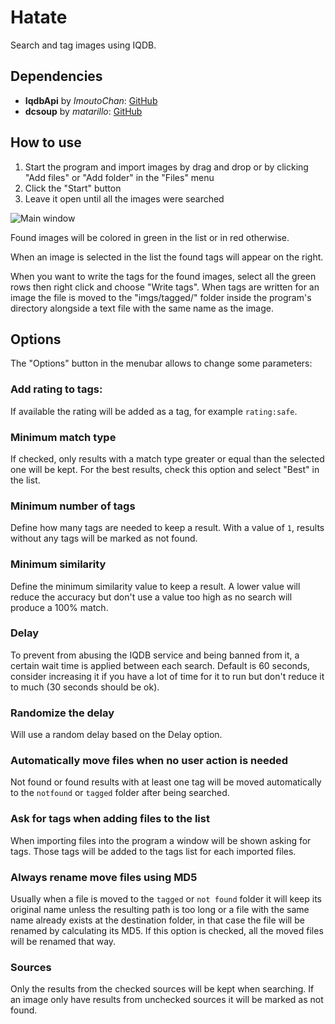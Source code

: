 # Hatate
Search and tag images using IQDB.

## Dependencies
* **IqdbApi** by _ImoutoChan_:
[GitHub](https://github.com/ImoutoChan/IqdbApi)
* **dcsoup** by _matarillo_:
[GitHub](https://github.com/matarillo/dcsoup)

## How to use

1. Start the program and import images by drag and drop or by clicking "Add files" or "Add folder" in the "Files" menu
2. Click the "Start" button
3. Leave it open until all the images were searched

![Main window](https://raw.githubusercontent.com/nostrenz/hatate-iqdb-tagger/master/screenshots/window.png)

Found images will be colored in green in the list or in red otherwise.

When an image is selected in the list the found tags will appear on the right.

When you want to write the tags for the found images, select all the green rows then right click and choose "Write tags".
When tags are written for an image the file is moved to the "imgs/tagged/" folder inside the program's directory alongside a text file with the same name as the image.

## Options

The "Options" button in the menubar allows to change some parameters:

### Add rating to tags:

If available the rating will be added as a tag, for example `rating:safe`.

### Minimum match type

If checked, only results with a match type greater or equal than the selected one will be kept.
For the best results, check this option and select "Best" in the list.

### Minimum number of tags

Define how many tags are needed to keep a result. With a value of `1`, results without any tags will be marked as not found.

### Minimum similarity

Define the minimum similarity value to keep a result. A lower value will reduce the accuracy but don't use a value too high as no search will produce a 100% match.

### Delay

To prevent from abusing the IQDB service and being banned from it, a certain wait time is applied between each search.
Default is 60 seconds, consider increasing it if you have a lot of time for it to run but don't reduce it to much (30 seconds should be ok).

### Randomize the delay

Will use a random delay based on the Delay option.

### Automatically move files when no user action is needed

Not found or found results with at least one tag will be moved automatically to the `notfound` or `tagged` folder after being searched.

### Ask for tags when adding files to the list

When importing files into the program a window will be shown asking for tags.
Those tags will be added to the tags list for each imported files.

### Always rename move files using MD5

Usually when a file is moved to the `tagged` or `not found` folder it will keep its original name unless the resulting path is too long or a file with the same name already exists at the destination folder, in that case the file will be renamed by calculating its MD5.
If this option is checked, all the moved files will be renamed that way.

### Sources

Only the results from the checked sources will be kept when searching.
If an image only have results from unchecked sources it will be marked as not found.
